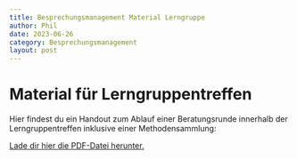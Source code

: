 ```yaml
---
title: Besprechungsmanagement Material Lerngruppe
author: Phil
date: 2023-06-26
category: Besprechungsmanagement
layout: post
---
```

# Material für Lerngruppentreffen

Hier findest du ein Handout zum Ablauf einer Beratungsrunde innerhalb der Lerngruppentreffen inklusive einer Methodensammlung:

<a href="/mscr_ma_blended_learning_2023/assets/material_lerngruppe_beratungsrunde.pdf" target="_blank">Lade dir hier die PDF-Datei herunter.</a>
